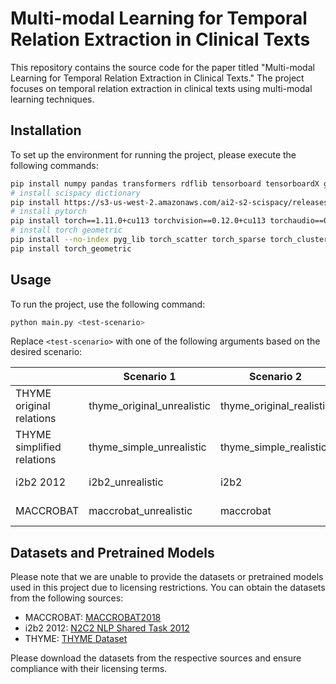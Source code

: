 # Multi-modal Learning for Temporal Relation Extraction in Clinical Texts

This repository contains the source code for the paper titled "Multi-modal Learning for Temporal Relation Extraction in Clinical Texts." The project focuses on temporal relation extraction in clinical texts using multi-modal learning techniques.

## Installation

To set up the environment for running the project, please execute the following commands:

```bash
pip install numpy pandas transformers rdflib tensorboard tensorboardX gens networkx matplotlib scispacy markupsafe==2.0.1 pytorch_lightning
# install scispacy dictionary
pip install https://s3-us-west-2.amazonaws.com/ai2-s2-scispacy/releases/v0.5.1/en_core_sci_sm-0.5.1.tar.gz
# install pytorch
pip install torch==1.11.0+cu113 torchvision==0.12.0+cu113 torchaudio==0.11.0 --extra-index-url https://download.pytorch.org/whl/cu113
# install torch geometric
pip install --no-index pyg_lib torch_scatter torch_sparse torch_cluster torch_spline_conv -f https://data.pyg.org/whl/torch-1.11.0+cu113.html
pip install torch_geometric
```

## Usage

To run the project, use the following command:

```bash
python main.py <test-scenario>
```

Replace `<test-scenario>` with one of the following arguments based on the desired scenario:

|                            | Scenario 1                 | Scenario 2               | Scenario 3                              |
|----------------------------|----------------------------|--------------------------|-----------------------------------------|
| THYME original relations   | thyme_original_unrealistic | thyme_original_realistic | thyme_original_unrealistic remove_wrong |
| THYME simplified relations | thyme_simple_unrealistic   | thyme_simple_realistic   | thyme_simple_unrealistic remove_wrong   |
| i2b2 2012                  | i2b2_unrealistic           | i2b2                     | i2b2_unrealistic remove_wrong           |
| MACCROBAT                  | maccrobat_unrealistic      | maccrobat                | maccrobat_unrealistic remove_wrong      |

## Datasets and Pretrained Models

Please note that we are unable to provide the datasets or pretrained models used in this project due to licensing restrictions. You can obtain the datasets from the following sources:

- MACCROBAT: [MACCROBAT2018](https://figshare.com/articles/dataset/MACCROBAT2018/9764942)
- i2b2 2012: [N2C2 NLP Shared Task 2012](https://portal.dbmi.hms.harvard.edu/projects/n2c2-nlp/)
- THYME: [THYME Dataset](https://healthnlp.hms.harvard.edu/center/pages/data-sets.html)

Please download the datasets from the respective sources and ensure compliance with their licensing terms.